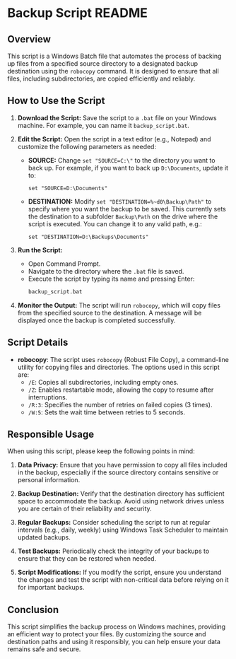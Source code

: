 # Backup Script README

## Overview

This script is a Windows Batch file that automates the process of backing up files from a specified source directory to a designated backup destination using the `robocopy` command. It is designed to ensure that all files, including subdirectories, are copied efficiently and reliably.

## How to Use the Script

1. **Download the Script:**
   Save the script to a `.bat` file on your Windows machine. For example, you can name it `backup_script.bat`.

2. **Edit the Script:**
   Open the script in a text editor (e.g., Notepad) and customize the following parameters as needed:
   - **SOURCE:** Change `set "SOURCE=C:\"` to the directory you want to back up. For example, if you want to back up `D:\Documents`, update it to:
     ```batch
     set "SOURCE=D:\Documents"
     ```
   - **DESTINATION:** Modify `set "DESTINATION=%~d0\Backup\Path"` to specify where you want the backup to be saved. This currently sets the destination to a subfolder `Backup\Path` on the drive where the script is executed. You can change it to any valid path, e.g.:
     ```batch
     set "DESTINATION=D:\Backups\Documents"
     ```

3. **Run the Script:**
   - Open Command Prompt.
   - Navigate to the directory where the `.bat` file is saved.
   - Execute the script by typing its name and pressing Enter:
     ```bash
     backup_script.bat
     ```

4. **Monitor the Output:**
   The script will run `robocopy`, which will copy files from the specified source to the destination. A message will be displayed once the backup is completed successfully.

## Script Details

- **robocopy**: The script uses `robocopy` (Robust File Copy), a command-line utility for copying files and directories. The options used in this script are:
  - `/E`: Copies all subdirectories, including empty ones.
  - `/Z`: Enables restartable mode, allowing the copy to resume after interruptions.
  - `/R:3`: Specifies the number of retries on failed copies (3 times).
  - `/W:5`: Sets the wait time between retries to 5 seconds.

## Responsible Usage

When using this script, please keep the following points in mind:

1. **Data Privacy:**
   Ensure that you have permission to copy all files included in the backup, especially if the source directory contains sensitive or personal information.

2. **Backup Destination:**
   Verify that the destination directory has sufficient space to accommodate the backup. Avoid using network drives unless you are certain of their reliability and security.

3. **Regular Backups:**
   Consider scheduling the script to run at regular intervals (e.g., daily, weekly) using Windows Task Scheduler to maintain updated backups.

4. **Test Backups:**
   Periodically check the integrity of your backups to ensure that they can be restored when needed.

5. **Script Modifications:**
   If you modify the script, ensure you understand the changes and test the script with non-critical data before relying on it for important backups.

## Conclusion

This script simplifies the backup process on Windows machines, providing an efficient way to protect your files. By customizing the source and destination paths and using it responsibly, you can help ensure your data remains safe and secure.
